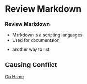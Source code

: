 # Review Markdown

### Review Markdown
* Markdown is a scripting languages
* Used for documentaion
- another way to list

## Causing Conflict


[Go Home](../README.md)

